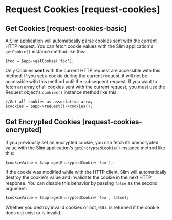 # Request Cookies [request-cookies] #

## Get Cookies [request-cookies-basic] ##

A Slim application will automatically parse cookies sent with the current HTTP request. You can fetch cookie values with the Slim application's `getCookie()` instance method like this:

    $foo = $app->getCookie('foo');

Only Cookies **sent** with the current HTTP request are accessible with this method. If you set a cookie during the current request, it will not be accessible with this method until the subsequent request. If you want to fetch an array of all cookies sent with the current request, you must use the Request object's `cookies()` instance method like this:

    //Get all cookies as associative array
    $cookies = $app->request()->cookies();

## Get Encrypted Cookies [request-cookies-encrypted] ##

If you previously set an encrypted cookie, you can fetch its unencrypted value with the Slim application's `getEncryptedCookie()` instance method like this:

    $cookieValue = $app->getEncryptedCookie('foo');

If the cookie was modified while with the HTTP client, Slim will automatically destroy the cookie's value and invalidate the cookie in the next HTTP response. You can disable this behavior by passing `false` as the second argument:

    $cookieValue = $app->getEncryptedCookie('foo', false);

Whether you destroy invalid cookies or not, `NULL` is returned if the cookie does not exist or is invalid.